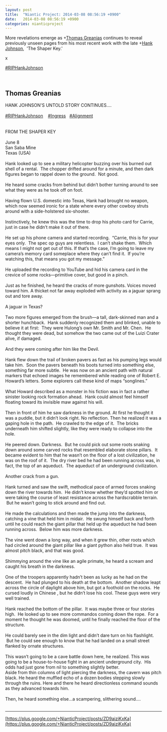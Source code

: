 ```yaml
---
layout: post
title:  "Niantic Project: 2014-03-08 08:56:19 +0900"
date:   2014-03-08 08:56:19 +0900
categories: nianticproject
---
```

More revelations emerge as +[Thomas Greanias](https://plus.google.com/102489350322422853902 "") continues to reveal previously unseen pages from his most recent work with the late +[Hank Johnson](https://plus.google.com/117792105926525258257 ""),  'The Shaper Key.'

x

 [#RIPHankJohnson](https://plus.google.com/s/%23RIPHankJohnson "")  <div class="shared"><br /><h2>Thomas Greanias</h2>HANK JOHNSON'S UNTOLD STORY CONTINUES....<br /><br /> <a rel="nofollow" class="ot-hashtag" href="https://plus.google.com/s/%23RIPHankJohnson">#RIPHankJohnson</a>    <a rel="nofollow" class="ot-hashtag" href="https://plus.google.com/s/%23Ingress">#Ingress</a>   <a rel="nofollow" class="ot-hashtag" href="https://plus.google.com/s/%23Alignment">#Alignment</a>  <br /><br /><br />FROM THE SHAPER KEY<br /><br />June 8<br />San Saba Mine<br />Texas (USA)<br /><br />Hank looked up to see a military helicopter buzzing over his burned out shell of a rental.  The chopper drifted around for a minute, and then dark figures began to rappel down to the ground.  Not good.<br /><br />He heard some cracks from behind but didn’t bother turning around to see what they were as he took off on foot.<br /><br />Having flown U.S. domestic into Texas, Hank had brought no weapon, which now seemed ironic for a state where every other cowboy struts around with a side-holstered six-shooter.<br /><br />Instinctively, he knew this was the time to drop his photo card for Carrie, just in case he didn’t make it out of there.  <br /><br />He set up his phone camera and started recording.  “Carrie, this is for your eyes only.  The spec op guys are relentless.  I can’t shake them.  Which means I might not get out of this. If that’s the case, I’m going to leave my camera’s memory card someplace where they can’t find it.  If you’re watching this, that means you got my message.”<br /><br />He uploaded the recording to YouTube and hid his camera card in the crevice of some rocks—primitive cover, but good in a pinch.<br /><br />Just as he finished, he heard the cracks of more gunshots. Voices moved toward him. A thicket not far away exploded with activity as a jaguar sprang out and tore away.  <br /><br />A jaguar in Texas?  <br /><br />Two more figures emerged from the brush—a tall, dark-skinned man and a shorter hunchback.  Hank suddenly recognized them and blinked, unable to believe it at first:  They were Hulong’s own Mr. Smith and Mr. Chen.  He thought they were dead, but somehow the two came out of the Luizi Crater alive, if damaged.<br /><br />And they were coming after him like the Devil.<br />  <br />Hank flew down the trail of broken pavers as fast as his pumping legs would take him.  Soon the pavers beneath his boots turned into something else, something far more subtle.  He was now on an ancient path with natural markers that echoed images he remembered while reading one of Robert E. Howard’s letters. Some explorers call these kind of maps “songlines.”  <br /><br />What Howard described as a monster in his fiction was in fact a rather sinister looking rock formation ahead.  Hank could almost feel himself floating toward its invisible maw against his will.<br /><br />Then in front of him he saw darkness in the ground. At first he thought it was a puddle, but it didn’t look right. No reflection. Then he realized it was a gaping hole in the path.  He crawled to the edge of it.  The bricks underneath him shifted slightly, like they were ready to collapse into the hole.  <br /><br />He peered down. Darkness.  But he could pick out some roots snaking down around some carved rocks that resembled elaborate stone pillars.  It became evident to him that he wasn’t on the floor of a lost civilization, he was on the roof of it.  The dry river bed he had been running across was, in fact, the top of an aqueduct.  The aqueduct of an underground civilization.  <br /><br />Another crack from a gun.  <br /><br />Hank turned and saw the swift, methodical pace of armed forces snaking down the river towards him.  He didn’t know whether they’d spotted him or were taking the course of least resistance across the hardscrabble terrain.  But he wasn’t going to stick around and find out.<br /><br />He made the calculations and then made the jump into the darkness, catching a vine that held him in midair.  He swung himself back and forth until he could reach the giant pillar that held up the aqueduct he had been running across.  Below him was more darkness.  <br /><br />The vine went down a long way, and when it grew thin, other roots which had circled around the giant pillar like a giant python also held true.  It was almost pitch black, and that was good.<br /><br />Shimmying around the vine like an agile primate, he heard a scream and caught his breath in the darkness.  <br /><br />One of the troopers apparently hadn’t been as lucky as he had on the descent.  He had plunged to his death at the bottom.  Another shadow leapt across the circle of daylight above him, but got a foothold on the rocks.  He cursed loudly in Chinese , but he didn’t lose his cool. These guys were very well trained.  <br /><br />Hank reached the bottom of the pillar.  It was maybe three or four stories high.  He looked up to see more commandos coming down the rope.  For a moment he thought he was doomed, until he finally reached the floor of the structure.  <br /><br />He could barely see in the dim light and didn’t dare turn on his flashlight.  But he could see enough to know that he had landed on a small street flanked by ornate structures.  <br /><br />This wasn’t going to be a cave battle down here, he realized. This was going to be a house-to-house fight in an ancient underground city.  His odds had just gone from nil to something slightly better.  <br />Aside from thin columns of light piercing the darkness, the cavern was pitch black. He heard the muffled echo of a dozen bodies stepping slowly through the ruins. Here and there he heard directionless command sounds as they advanced towards him.  <br /><br />Then, he heard something else...a scampering, slithering sound....<br /><br /></div>
- - -
[https://plus.google.com/+NianticProject/posts/ZD9aiziKxKa](https://plus.google.com/+NianticProject/posts/ZD9aiziKxKa)
